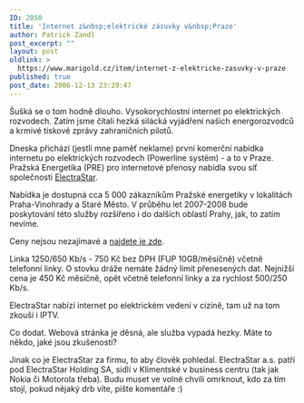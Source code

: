 ```yaml
---
ID: 2050
title: 'Internet z&nbsp;elektrické zásuvky v&nbsp;Praze'
author: Patrick Zandl
post_excerpt: ""
layout: post
oldlink: >
  https://www.marigold.cz/item/internet-z-elektricke-zasuvky-v-praze
published: true
post_date: 2006-12-13 23:29:47
---
```

<texy>Šušká se o tom hodně dlouho. Vysokorychlostní internet po elektrických rozvodech. Zatím jsme čítali hezká silácká vyjádření našich energorozvodců a krmivé tiskové zprávy zahraničních pilotů. 

Dneska přichází (jestli mne paměť neklame) první komerční nabídka internetu po elektrických rozvodech (Powerline systém) - a to v Praze. Pražská Energetika (PRE) pro internetové přenosy nabídla svou síť společnosti <a href="http://www.electrastar.com/">ElectraStar</a>. 

<!--more-->

Nabídka je dostupná cca 5 000 zákazníkům Pražské energetiky v lokalitách Praha-Vinohrady a Staré Město. V průběhu let 2007-2008 bude poskytování této služby rozšířeno i do dalších oblastí Prahy, jak, to zatím nevíme.

Ceny nejsou nezajímavé a <a href="http://www.electrastar.com/cz/index.php?page=page5cz">najdete je zde</a>.

Linka 1250/650 Kb/s - 750 Kč bez DPH (FUP 10GB/měsíčně) včetně telefonní linky. O stovku dráže nemáte žádný limit přenesených dat. Nejnižší cena je 450 Kč měsíčně, opět včetně telefonní linky a za rychlost 500/250 Kb/s.

ElectraStar nabízí internet po elektrickém vedení v cizině, tam už na tom zkouší i IPTV. 

Co dodat. Webová stránka je děsná, ale služba vypadá hezky. Máte to někdo, jaké jsou zkušenosti?

Jinak co je ElectraStar za firmu, to aby člověk pohledal. ElectraStar a.s. patří pod ElectraStar Holding SA, sídlí v Klimentské v business centru (tak jak Nokia či Motorola třeba). Budu muset ve volné chvíli omrknout, kdo za tím stojí, pokud nějaký drb víte, pište komentáře :)
